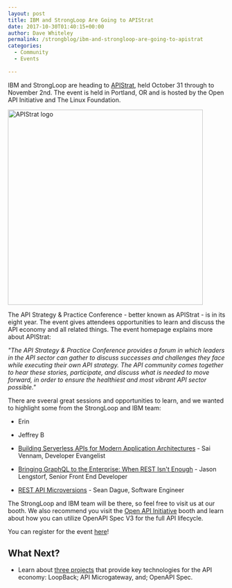 ```yaml
---
layout: post
title: IBM and StrongLoop Are Going to APIStrat
date: 2017-10-30T01:40:15+00:00
author: Dave Whiteley
permalink: /strongblog/ibm-and-strongloop-are-going-to-apistrat
categories:
  - Community
  - Events
  
---
```

IBM and StrongLoop are heading to [APIStrat](http://apistrat.com/), held October 31 through to November 2nd. The event is held in Portland, OR and is hosted by the Open API Initiative and The Linux Foundation.

<!--more-->
<img src="https://strongloop.com/blog-assets/2017/09/apistrat-logo.jpg" alt="APIStrat logo" style="width: 450px"/>

The API Strategy & Practice Conference - better known as APIStrat - is in its eight year. The event gives attendees opportunities to learn and discuss the API economy and all related things. The event homepage explains more about APIStrat:

*"The API Strategy & Practice Conference provides a forum in which leaders in the API sector can gather to discuss successes and challenges they face while executing their own API strategy. The API community comes together to hear these stories, participate, and discuss what is needed to move forward, in order to ensure the healthiest and most vibrant API sector possible."*

There are sveeral great sessions and opportunities to learn, and we wanted to highlight some from the StrongLoop and IBM team:

* Erin

* Jeffrey B

* [Building Serverless APIs for Modern Application Architectures](https://apistrat17.sched.com/event/CWLZ/building-serverless-apis-for-modern-application-architectures-sai-vennam-ibm) - Sai Vennam, Developer Evangelist


* [Bringing GraphQL to the Enterprise: When REST Isn't Enough](https://apistrat17.sched.com/event/BiDL/bringing-graphql-to-the-enterprise-when-rest-isnt-enough-jason-lengstorf-ibm?iframe=no&w=100%&sidebar=yes&bg=no) - Jason Lengstorf, Senior Front End Developer

* [REST API Microversions](https://apistrat17.sched.com/event/BiE2/rest-api-microversions-sean-dague-ibm) - Sean Dague, Software Engineer 

The StrongLoop and IBM team will be there, so feel free to visit us at our booth. We also recommend you visit the [Open API Initiative](https://www.openapis.org/) booth and learn about how you can utilize OpenAPI Spec V3 for the full API lifecycle.

You can register for the event [here](http://events.linuxfoundation.org/events/apistrat)!

## What Next?

* Learn about [three projects](https://strongloop.com/projects/) that provide key technologies for the API economy: LoopBack; API Microgateway, and; OpenAPI Spec. 
